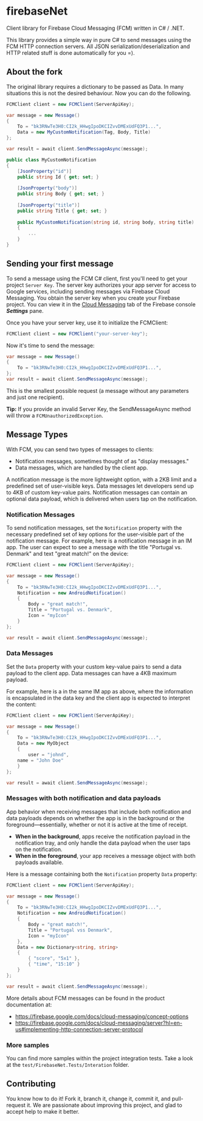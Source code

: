 # firebaseNet
Client library for Firebase Cloud Messaging (FCM) written in C# / .NET.

This library provides a simple way in pure C# to send messages using the FCM HTTP connection servers. All JSON serialization/deserialization and HTTP related stuff is done automatically for you =).

## About the fork

The original library requires a dictionary to be passed as Data. In many situations this is not the desired behaviour. Now you can do the following.

```c#
FCMClient client = new FCMClient(ServerApiKey);

var message = new Message()
{
    To = "bk3RNwTe3H0:CI2k_HHwgIpoDKCIZvvDMExUdFQ3P1...",
    Data = new MyCustomNotification(Tag, Body, Title)
};

var result = await client.SendMessageAsync(message);
```

```c#
public class MyCustomNotification
{
    [JsonProperty("id")]
    public string Id { get; set; }
    
    [JsonProperty("body")]
    public string Body { get; set; }
    
    [JsonProperty("title")]
    public string Title { get; set; }
    
    public MyCustomNotification(string id, string body, string title)
    {
        ...
    }
}
```

## Sending your first message

To send a message using the FCM C# client, first you'll need to get your project `Server Key`.
The server key authorizes your app server for access to Google services, including sending messages via Firebase Cloud Messaging. You obtain the server key when you create your Firebase project. You can view it in the [Cloud Messaging](https://console.firebase.google.com/project/_/settings/cloudmessaging) tab of the Firebase console ***Settings*** pane.


Once you have your server key, use it to initialize the FCMClient:

```c#
FCMClient client = new FCMClient("your-server-key");
```

Now it's time to send the message:

```c#
var message = new Message()
{
    To = "bk3RNwTe3H0:CI2k_HHwgIpoDKCIZvvDMExUdFQ3P1...",
};
var result = await client.SendMessageAsync(message);

```

This is the smallest possible request (a message without any parameters and just one recipient).

**Tip:** If you provide an invalid Server Key, the SendMessageAsync method will throw a `FCMUnauthorizedException`.

## Message Types

With FCM, you can send two types of messages to clients:

- Notification messages, sometimes thought of as "display messages."
- Data messages, which are handled by the client app.

A notification message is the more lightweight option, with a 2KB limit and a predefined set of user-visible keys. Data messages let developers send up to 4KB of custom key-value pairs. Notification messages can contain an optional data payload, which is delivered when users tap on the notification.

### Notification Messages

To send notification messages, set the `Notification` property with the necessary predefined set of key options for the user-visible part of the notification message. For example, here is a notification message in an IM app. The user can expect to see a message with the title "Portugal vs. Denmark" and text "great match!" on the device:

```c#
FCMClient client = new FCMClient(ServerApiKey);

var message = new Message()
{
    To = "bk3RNwTe3H0:CI2k_HHwgIpoDKCIZvvDMExUdFQ3P1...",
    Notification = new AndroidNotification()
    {
        Body = "great match!",
        Title = "Portugal vs. Denmark",
        Icon = "myIcon"
    }
};

var result = await client.SendMessageAsync(message);
```

### Data Messages

Set the `Data` property with your custom key-value pairs to send a data payload to the client app. Data messages can have a 4KB maximum payload.

For example, here is a in the same IM app as above, where the information is encapsulated in the data key and the client app is expected to interpret the content:

```c#
FCMClient client = new FCMClient(ServerApiKey);

var message = new Message()
{
    To = "bk3RNwTe3H0:CI2k_HHwgIpoDKCIZvvDMExUdFQ3P1...",
    Data = new MyObject
    {
        user = "johnd",
	name = "John Doe"
    }
};

var result = await client.SendMessageAsync(message);
```

### Messages with both notification and data payloads

App behavior when receiving messages that include both notification and data payloads depends on whether the app is in the background or the foreground—essentially, whether or not it is active at the time of receipt.
- **When in the background**, apps receive the notification payload in the notification tray, and only handle the data payload when the user taps on the notification.
- **When in the foreground**, your app receives a message object with both payloads available.

Here is a message containing both the `Notification` property `Data` property:

```c#
FCMClient client = new FCMClient(ServerApiKey);

var message = new Message()
{
    To = "bk3RNwTe3H0:CI2k_HHwgIpoDKCIZvvDMExUdFQ3P1...",
    Notification = new AndroidNotification()
    {
        Body = "great match!",
        Title = "Portugal vss Denmark",
        Icon = "myIcon"
    },
    Data = new Dictionary<string, string>
    {
        { "score", "5x1" },
        { "time", "15:10" }
    }
};

var result = await client.SendMessageAsync(message);
```

More details about FCM messages can be found in the product documentation at: 
- https://firebase.google.com/docs/cloud-messaging/concept-options
- https://firebase.google.com/docs/cloud-messaging/server?hl=en-us#implementing-http-connection-server-protocol

### More samples

You can find more samples within the project integration tests. Take a look at the `test/FirebaseNet.Tests/Interation` folder.

## Contributing

You know how to do it! Fork it, branch it, change it, commit it, and pull-request it. We are passionate about improving this project, and glad to accept help to make it better.

